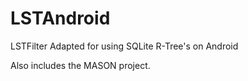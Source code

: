 # LSTAndroid
LSTFilter Adapted for using SQLite R-Tree's on Android

Also includes the MASON project.
